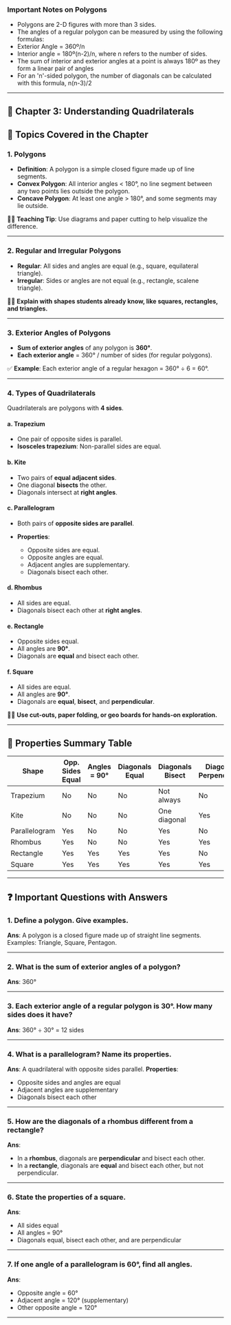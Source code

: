 ### Important Notes on Polygons

- Polygons are 2-D figures with more than 3 sides.
- The angles of a regular polygon can be measured by using the following formulas:
- Exterior Angle = 360º/n
- Interior angle = 180º(n-2)/n, where n refers to the number of sides.
- The sum of interior and exterior angles at a point is always 180º as they form a linear pair of angles
- For an 'n'-sided polygon, the number of diagonals can be calculated with this formula, n(n-3)/2
---

## 📘 Chapter 3: Understanding Quadrilaterals

## 🧩 **Topics Covered in the Chapter**

### 1. **Polygons**

* **Definition**: A polygon is a simple closed figure made up of line segments.
* **Convex Polygon**: All interior angles < 180°, no line segment between any two points lies outside the polygon.
* **Concave Polygon**: At least one angle > 180°, and some segments may lie outside.

🧑‍🏫 **Teaching Tip**: Use diagrams and paper cutting to help visualize the difference.

---

### 2. **Regular and Irregular Polygons**

* **Regular**: All sides and angles are equal (e.g., square, equilateral triangle).
* **Irregular**: Sides or angles are not equal (e.g., rectangle, scalene triangle).

🧑‍🏫 **Explain with shapes students already know, like squares, rectangles, and triangles.**

---

### 3. **Exterior Angles of Polygons**

* **Sum of exterior angles** of any polygon is **360°**.
* **Each exterior angle** = 360° / number of sides (for regular polygons).

✅ **Example**: Each exterior angle of a regular hexagon = 360° ÷ 6 = 60°.

---

### 4. **Types of Quadrilaterals**

Quadrilaterals are polygons with **4 sides**.

#### a. **Trapezium**

* One pair of opposite sides is parallel.
* **Isosceles trapezium**: Non-parallel sides are equal.

#### b. **Kite**

* Two pairs of **equal adjacent sides**.
* One diagonal **bisects** the other.
* Diagonals intersect at **right angles**.

#### c. **Parallelogram**

* Both pairs of **opposite sides are parallel**.
* **Properties**:

  * Opposite sides are equal.
  * Opposite angles are equal.
  * Adjacent angles are supplementary.
  * Diagonals bisect each other.

#### d. **Rhombus**

* All sides are equal.
* Diagonals bisect each other at **right angles**.

#### e. **Rectangle**

* Opposite sides equal.
* All angles are **90°**.
* Diagonals are **equal** and bisect each other.

#### f. **Square**

* All sides are equal.
* All angles are **90°**.
* Diagonals are **equal**, **bisect**, and **perpendicular**.

🧑‍🏫 **Use cut-outs, paper folding, or geo boards for hands-on exploration.**

---

## 📐 Properties Summary Table

| Shape         | Opp. Sides Equal | Angles = 90° | Diagonals Equal | Diagonals Bisect | Diagonals Perpendicular |
| ------------- | ---------------- | ------------ | --------------- | ---------------- | ----------------------- |
| Trapezium     | No               | No           | No              | Not always       | No                      |
| Kite          | No               | No           | No              | One diagonal     | Yes                     |
| Parallelogram | Yes              | No           | No              | Yes              | No                      |
| Rhombus       | Yes              | No           | No              | Yes              | Yes                     |
| Rectangle     | Yes              | Yes          | Yes             | Yes              | No                      |
| Square        | Yes              | Yes          | Yes             | Yes              | Yes                     |

---

## ❓ Important Questions with Answers

### 1. **Define a polygon. Give examples.**

**Ans**: A polygon is a closed figure made up of straight line segments.
Examples: Triangle, Square, Pentagon.

---

### 2. **What is the sum of exterior angles of a polygon?**

**Ans**: 360°

---

### 3. **Each exterior angle of a regular polygon is 30°. How many sides does it have?**

**Ans**: 360° ÷ 30° = 12 sides

---

### 4. **What is a parallelogram? Name its properties.**

**Ans**: A quadrilateral with opposite sides parallel.
**Properties**:

* Opposite sides and angles are equal
* Adjacent angles are supplementary
* Diagonals bisect each other

---

### 5. **How are the diagonals of a rhombus different from a rectangle?**

**Ans**:

* In a **rhombus**, diagonals are **perpendicular** and bisect each other.
* In a **rectangle**, diagonals are **equal** and bisect each other, but not perpendicular.

---

### 6. **State the properties of a square.**

**Ans**:

* All sides equal
* All angles = 90°
* Diagonals equal, bisect each other, and are perpendicular

---

### 7. **If one angle of a parallelogram is 60°, find all angles.**

**Ans**:

* Opposite angle = 60°
* Adjacent angle = 120° (supplementary)
* Other opposite angle = 120°

---